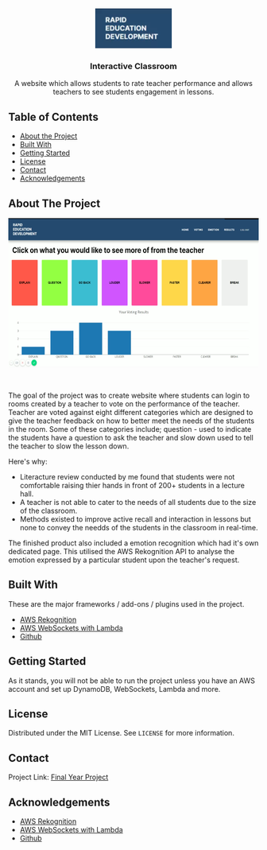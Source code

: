 
<br />
<p align="center">
  <a href="https://github.com/othneildrew/Best-README-Template">
    <img src="readme/logo.png" alt="Logo" height="80">
  </a>

  <h3 align="center">Interactive Classroom</h3>

  <p align="center">
    A website which allows students to rate teacher performance and allows teachers to see students engagement in lessons.
    <br />
  </p>
</p>



<!-- TABLE OF CONTENTS -->
## Table of Contents

* [About the Project](#about-the-project)
* [Built With](#built-with)
* [Getting Started](#getting-started)
* [License](#license)
* [Contact](#contact)
* [Acknowledgements](#acknowledgements)



<!-- ABOUT THE PROJECT -->
## About The Project

<p align="center">
    <img src="./readme/voting-page.png" height="300" alt="voting page image" >
</p>

</br>

The goal of the project was to create website where students can login to rooms created by a teacher to vote on the performance of the teacher. Teacher are voted against eight different categories which are designed to give the teacher feedback on how to better meet the needs of the students in the room. Some of these categories include; question - used to indicate the students have a question to ask the teacher and slow down used to tell the teacher to slow the lesson down.

Here's why:
* Literacture review conducted by me found that students were not comfortable raising thier hands in front of 200+ students in a lecture hall.
* A teacher is not able to cater to the needs of all students due to the size of the classroom.
* Methods existed to improve active recall and interaction in lessons but none to convey the needds of the students in the classroom in real-time.

The finished product also included a emotion recognition which had it's own dedicated page. This utilised the AWS Rekognition API to analyse the emotion expressed by a particular student upon the teacher's request.

## Built With
These are the major frameworks / add-ons / plugins used in the project.
* [AWS Rekognition](https://aws.amazon.com/rekognition)
* [AWS WebSockets with Lambda](https://aws.amazon.com/lambda/)
* [Github](https://github.com)


## Getting Started

As it stands, you will not be able to run the project unless you have an AWS account and set up DynamoDB, WebSockets, Lambda and more.


<!-- LICENSE -->
## License

Distributed under the MIT License. See `LICENSE` for more information.

<!-- CONTACT -->
## Contact

Project Link: [Final Year Project](https://github.com/chenshanmugarajah/final-year-project)

<!-- ACKNOWLEDGEMENTS -->
## Acknowledgements
* [AWS Rekognition](https://aws.amazon.com/rekognition)
* [AWS WebSockets with Lambda](https://aws.amazon.com/lambda/)
* [Github](https://github.com)
